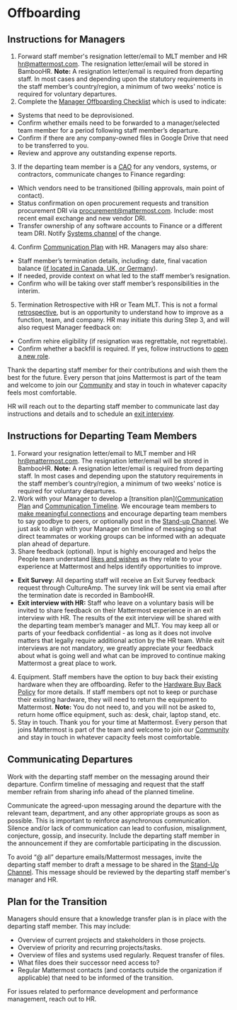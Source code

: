 # Offboarding 

## Instructions for Managers

1. Forward staff member's resignation letter/email to MLT member and HR hr@mattermost.com. The resignation letter/email will be stored in BambooHR.
**Note:** A resignation letter/email is required from departing staff. In most cases and depending upon the statutory requirements in the staff member’s country/region, a minimum of two weeks' notice is required for voluntary departures.
2. Complete the [Manager Offboarding Checklist](https://form.asana.com?hash=1a70cad9b3facd446307bb0209313f9909a1f2a8a035b5bc65b92e738b0d3057&id=1177889065987940) which is used to indicate:
  * Systems that need to be deprovisioned.
  * Confirm whether emails need to be forwarded to a manager/selected team member for a period following staff member’s departure.
  * Confirm if there are any company-owned files in Google Drive that need to be transferred to you.
  * Review and approve any outstanding expense reports.
3. If the departing team member is a [CAO](https://handbook.mattermost.com/company/about-mattermost/list-of-terms#cao) for any vendors, systems, or contractors, communicate changes to Finance regarding:
  * Which vendors need to be transitioned (billing approvals, main point of contact).
  * Status confirmation on open procurement requests and transition procurement DRI via procurement@mattermost.com. Include: most recent email exchange and new vendor DRI.
  * Transfer ownership of any software accounts to Finance or a different team DRI. Notify [Systems channel](https://community.mattermost.com/private-core/channels/systems) of the change.
4. Confirm [Communication Plan](https://handbook.mattermost.com/operations/workplace/people/offboarding#communicating-departures) with HR. Managers may also share:
 * Staff member’s termination details, including: date, final vacation balance ([if located in Canada, UK, or Germany](https://handbook.mattermost.com/operations/workplace/people/working-at-mattermost/paid-time-off#when-you-take-time-off-full-days-only-please-do-the-following)).
  * If needed, provide context on what led to the staff member’s resignation.
  * Confirm who will be taking over staff member’s responsibilities in the interim.
5. Termination Retrospective with HR or Team MLT. This is not a formal [retrospective](https://handbook.mattermost.com/company/how-to-guides-for-staff/how-to-do-a-post-escalation-post-mortem), but is an opportunity to understand how to improve as a function, team, and company. HR may initiate this during Step 3, and will also request Manager feedback on:
  * Confirm rehire eligibility (if resignation was regrettable, not regrettable).
  * Confirm whether a backfill is required. If yes, follow instructions to [open a new role](https://handbook.mattermost.com/contributors/join-us/staff-recruiting#how-to-open-a-new-role).

Thank the departing staff member for their contributions and wish them the best for the future. Every person that joins Mattermost is part of the team and welcome to join our [Community](https://mattermost.com/community/) and stay in touch in whatever capacity feels most comfortable.

HR will reach out to the departing staff member to communicate last day instructions and details and to schedule an [exit interview](https://docs.google.com/document/d/1MX6LXa2uVEM3_xqH-pqKyJH4PWis9oJ0a5sAHd58W1U/edit?ts=5e99ecc0).

## Instructions for Departing Team Members

1. Forward your resignation letter/email to MLT member and HR hr@mattermost.com. The resignation letter/email will be stored in BambooHR.
**Note:** A resignation letter/email is required from departing staff. In most cases and depending upon the statutory requirements in the staff member’s country/region, a minimum of two weeks' notice is required for voluntary departures.
2. Work with your Manager to develop a [transition plan]([Communication Plan](https://handbook.mattermost.com/operations/workplace/people/offboarding#plan-for-transition) and [Communication Timeline](https://handbook.mattermost.com/operations/workplace/people/offboarding#communicating-departures). We encourage team members to [make meaningful connections](https://handbook.mattermost.com/contributors/join-us/recruiting#4-make-meaningful-connections) and encourage departing team members to say goodbye to peers, or optionally post in the [Stand-up Channel](https://community.mattermost.com/private-core/channels/stand-up). We just ask to align with your Manager on timeline of messaging so that direct teammates or working groups can be informed with an adequate plan ahead of departure.
3. Share feedback (optional). Input is highly encouraged and helps the People team understand [likes and wishes](https://handbook.mattermost.com/company/about-mattermost/mindsets#likes-and-wishes) as they relate to your experience at Mattermost and helps identify opportunities to improve.
  * **Exit Survey:** All departing staff will receive an Exit Survey feedback request through CultureAmp. The survey link will be sent via email after the termination date is recorded in BambooHR.
  * **Exit interview with HR:** Staff who leave on a voluntary basis will be invited to share feedback on their Mattermost experience in an exit interview with HR. The results of the exit interview will be shared with the departing team member’s manager and MLT. You may keep all or parts of your feedback confidential - as long as it does not involve matters that legally require additional action by the HR team. While exit interviews are not mandatory, we greatly appreciate your feedback about what is going well and what can be improved to continue making Mattermost a great place to work.
4. Equipment. Staff members have the option to buy back their existing hardware when they are offboarding. Refer to the [Hardware Buy Back Policy](https://handbook.mattermost.com/operations/it/hardware-buy-back-policy) for more details. If staff members opt not to keep or purchase their existing hardware, they will need to return the equipment to Mattermost.
**Note:** You do not need to, and you will not be asked to, return home office equipment, such as: desk, chair, laptop stand, etc.
5. Stay in touch. Thank you for your time at Mattermost. Every person that joins Mattermost is part of the team and welcome to join our [Community](https://mattermost.com/community/) and stay in touch in whatever capacity feels most comfortable.

## Communicating Departures

Work with the departing staff member on the messaging around their departure. Confirm timeline of messaging and request that the staff member refrain from sharing info ahead of the planned timeline.

Communicate the agreed-upon messaging around the departure with the relevant team, department, and any other appropriate groups as soon as possible. This is important to reinforce asynchronous communication. Silence and/or lack of communication can lead to confusion, misalignment, conjecture, gossip, and insecurity. Include the departing staff member in the announcement if they are comfortable participating in the discussion.

To avoid “@ all” departure emails/Mattermost messages, invite the departing staff member to draft a message to be shared in the [Stand-Up Channel](https://community.mattermost.com/private-core/channels/stand-up). This message should be reviewed by the departing staff member's manager and HR.

## Plan for the Transition

Managers should ensure that a knowledge transfer plan is in place with the departing staff member. This may include:

* Overview of current projects and stakeholders in those projects.
* Overview of priority and recurring projects/tasks.
* Overview of files and systems used regularly. Request transfer of files.
* What files does their successor need access to?
* Regular Mattermost contacts (and contacts outside the organization if applicable) that need to be informed of the transition.

For issues related to performance development and performance management, reach out to HR.
